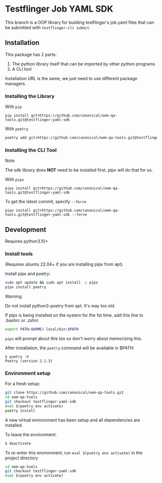 # Testflinger Job YAML SDK

This branch is a OOP library for building testflinger's job.yaml files
that can be submitted with `testflinger-cli submit`.


## Installation

This package has 2 parts:
1. The python library itself that can be imported by other python programs
2. A CLI tool

Installation URL is the same, we just need to use different package managers.

### Installing the Library

With `pip`

```
pip install git+https://github.com/canonical/oem-qa-tools.git@testflinger-yaml-sdk
```

With `poetry`

```sh
poetry add git+https://github.com/canonical/oem-qa-tools.git@testflinger-yaml-sdk
```

### Installing the CLI Tool

> [!Note]  
> The sdk library does **NOT** need to be installed first. pipx will do that for us.

With `pipx`

```
pipx install git+https://github.com/canonical/oem-qa-tools.git@testflinger-yaml-sdk
```

To get the latest commit, specify `--force`

```
pipx install git+https://github.com/canonical/oem-qa-tools.git@testflinger-yaml-sdk --force
```

## Development

Requires python3.10+

### Install tools
(Requires ubuntu 22.04+ if you are installing pipx from apt)

Install pipx and poetry:

```sh
sudo apt update && sudo apt install -y pipx
pipx install poetry
```

> [!WARNING]  
> Do not install python3-poetry from apt. It's way too old


If pipx is being installed on the system for the 1st time, add this line to .bashrc or .zshrc

```sh
export PATH=$HOME/.local/bin:$PATH
```

`pipx` will prompt about this too so don't worry about memorizing this.

After installation, the `poetry` command will be available in $PATH:

```
$ poetry -V
Poetry (version 2.1.3)
```

### Environment setup

For a fresh setup:
```sh
git clone https://github.com/canonical/oem-qa-tools.git
cd oem-qa-tools
git checkout testflinger-yaml-sdk
eval $(poetry env activate)
poetry install
```
A new virtual environment has been setup and all dependencies are installed.

To leave the environment:

```sh
$ deactivate
```

To re-enter this environment, run `eval $(poetry env activate)` in the project directory

```sh
cd oem-qa-tools
git checkout testflinger-yaml-sdk
eval $(poetry env activate)
```
